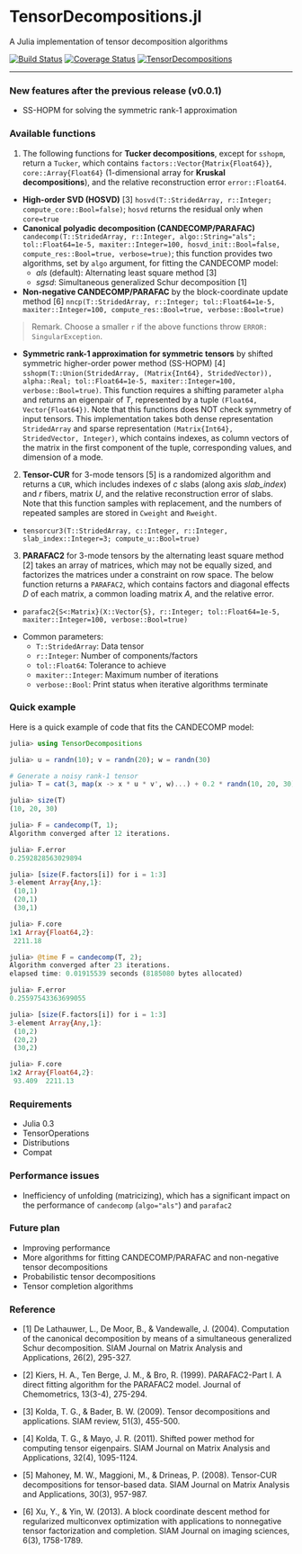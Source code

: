 # TensorDecompositions.jl

A Julia implementation of tensor decomposition algorithms

[![Build Status](https://travis-ci.org/yunjhongwu/TensorDecompositions.jl.svg?branch=master)](https://travis-ci.org/yunjhongwu/TensorDecompositions.jl) [![Coverage Status](https://coveralls.io/repos/yunjhongwu/TensorDecompositions.jl/badge.svg?branch=master&service=github)](https://coveralls.io/github/yunjhongwu/TensorDecompositions.jl?branch=master)
[![TensorDecompositions](http://pkg.julialang.org/badges/TensorDecompositions_0.3.svg)](http://pkg.julialang.org/?pkg=TensorDecompositions&ver=release)

------- 

### New features after the previous release (v0.0.1)
  - SS-HOPM for solving the symmetric rank-1 approximation

### Available functions 

1. The following functions for **Tucker decompositions**, except for `sshopm`, return a `Tucker`, which contains `factors::Vector{Matrix{Float64}}`, `core::Array{Float64}` (1-dimensional array for **Kruskal decompositions**), and the relative reconstruction error `error::Float64`.

  - **High-order SVD (HOSVD)** [3] `hosvd(T::StridedArray, r::Integer; compute_core::Bool=false)`; `hosvd` returns the residual only when `core=true` 
  - **Canonical polyadic decomposition (CANDECOMP/PARAFAC)** `candecomp(T::StridedArray, r::Integer, algo::String="als"; tol::Float64=1e-5, maxiter::Integer=100, hosvd_init::Bool=false, compute_res::Bool=true, verbose=true)`; this function provides two algorithms, set by `algo` argument, for fitting the CANDECOMP model:
    - *als* (default): Alternating least square method [3] 
    - *sgsd*: Simultaneous generalized Schur decomposition [1]
  - **Non-negative CANDECOMP/PARAFAC** by the block-coordinate update method [6] `nncp(T::StridedArray, r::Integer; tol::Float64=1e-5, maxiter::Integer=100, compute_res::Bool=true, verbose::Bool=true)`

  > Remark. Choose a smaller `r` if the above functions throw `ERROR: SingularException`.

  - **Symmetric rank-1 approximation for symmetric tensors** by shifted symmetric higher-order power method (SS-HOPM) [4] `sshopm(T::Union(StridedArray, (Matrix{Int64}, StridedVector)), alpha::Real; tol::Float64=1e-5, maxiter::Integer=100, verbose::Bool=true)`. This function requires a shifting parameter `alpha` and returns an eigenpair of *T*, represented by a tuple `(Float64, Vector{Float64})`. Note that this functions does NOT check symmetry of input tensors. This implementation takes both dense representation `StridedArray` and sparse representation `(Matrix{Int64}, StridedVector, Integer)`, which contains indexes, as column vectors of the matrix in the first component of the tuple, corresponding values, and dimension of a mode.


2. **Tensor-CUR** for 3-mode tensors [5] is a randomized algorithm and returns a `CUR`, which includes indexes of *c* slabs (along axis *slab_index*) and *r* fibers, matrix *U*, and the relative reconstruction error of slabs. Note that this function samples with replacement, and the numbers of repeated samples are stored in `Cweight` and `Rweight`.

  - `tensorcur3(T::StridedArray, c::Integer, r::Integer, slab_index::Integer=3; compute_u::Bool=true)`

3. **PARAFAC2** for 3-mode tensors by the alternating least square method [2] takes an array of matrices, which may not be equally sized, and factorizes the matrices under a constraint on row space. The below function returns a `PARAFAC2`, which contains factors and diagonal effects *D* of each matrix, a common loading matrix *A*, and the relative error.

  - `parafac2{S<:Matrix}(X::Vector{S}, r::Integer; tol::Float64=1e-5, maxiter::Integer=100, verbose::Bool=true)`


+ Common parameters:
  - `T::StridedArray`: Data tensor
  - `r::Integer`: Number of components/factors
  - `tol::Float64`: Tolerance to achieve 
  - `maxiter::Integer`: Maximum number of iterations
  - `verbose::Bool`: Print status when iterative algorithms terminate

### Quick example
Here is a quick example of code that fits the CANDECOMP model:
```julia
julia> using TensorDecompositions

julia> u = randn(10); v = randn(20); w = randn(30)

# Generate a noisy rank-1 tensor
julia> T = cat(3, map(x -> x * u * v', w)...) + 0.2 * randn(10, 20, 30)

julia> size(T)
(10, 20, 30)

julia> F = candecomp(T, 1);
Algorithm converged after 12 iterations.

julia> F.error
0.2592828563029894

julia> [size(F.factors[i]) for i = 1:3]
3-element Array{Any,1}:
 (10,1)
 (20,1)
 (30,1)

julia> F.core
1x1 Array{Float64,2}:
 2211.18

julia> @time F = candecomp(T, 2);
Algorithm converged after 23 iterations.
elapsed time: 0.01915539 seconds (8185080 bytes allocated)

julia> F.error
0.25597543363699055

julia> [size(F.factors[i]) for i = 1:3]
3-element Array{Any,1}:
 (10,2)
 (20,2)
 (30,2)

julia> F.core
1x2 Array{Float64,2}:
 93.409  2211.13

```

### Requirements
  - Julia 0.3
  - TensorOperations
  - Distributions
  - Compat

### Performance issues
  - Inefficiency of unfolding (matricizing), which has a significant impact on the performance of `candecomp` (`algo="als"`) and `parafac2`

### Future plan
  - Improving performance 
  - More algorithms for fitting CANDECOMP/PARAFAC and non-negative tensor decompositions
  - Probabilistic tensor decompositions
  - Tensor completion algorithms

### Reference
 - [1] De Lathauwer, L., De Moor, B., & Vandewalle, J. (2004). Computation of the canonical decomposition by means of a simultaneous generalized Schur decomposition. SIAM Journal on Matrix Analysis and Applications, 26(2), 295-327.

 - [2] Kiers, H. A., Ten Berge, J. M., & Bro, R. (1999). PARAFAC2-Part I. A direct fitting algorithm for the PARAFAC2 model. Journal of Chemometrics, 13(3-4), 275-294.

 - [3] Kolda, T. G., & Bader, B. W. (2009). Tensor decompositions and applications. SIAM review, 51(3), 455-500.

 - [4] Kolda, T. G., & Mayo, J. R. (2011). Shifted power method for computing tensor eigenpairs. SIAM Journal on Matrix Analysis and Applications, 32(4), 1095-1124.

 - [5] Mahoney, M. W., Maggioni, M., & Drineas, P. (2008). Tensor-CUR decompositions for tensor-based data. SIAM Journal on Matrix Analysis and Applications, 30(3), 957-987.

 - [6] Xu, Y., & Yin, W. (2013). A block coordinate descent method for regularized multiconvex optimization with applications to nonnegative tensor factorization and completion. SIAM Journal on imaging sciences, 6(3), 1758-1789.
